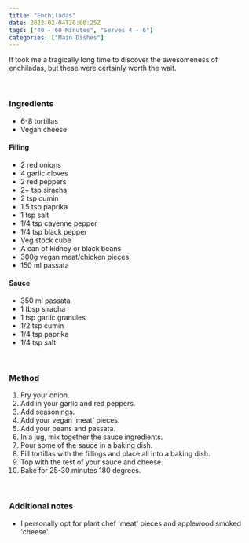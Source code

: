 ```yaml
---
title: "Enchiladas"
date: 2022-02-04T20:00:25Z
tags: ["40 - 60 Minutes", "Serves 4 - 6"]
categories: ["Main Dishes"]
---
```

It took me a tragically long time to discover the awesomeness of enchiladas, but these were certainly worth the wait.
&nbsp;

&nbsp;
### Ingredients
* 6-8 tortillas
* Vegan cheese 
#### Filling
* 2 red onions
* 4 garlic cloves
* 2 red peppers
* 2+ tsp siracha
* 2 tsp cumin
* 1.5 tsp paprika
* 1 tsp salt
* 1/4 tsp cayenne pepper
* 1/4 tsp black pepper
* Veg stock cube
* A can of kidney or black beans
* 300g vegan meat/chicken pieces 
* 150 ml passata
#### Sauce
* 350 ml passata
* 1 tbsp siracha
* 1 tsp garlic granules
* 1/2 tsp cumin
* 1/4 tsp paprika
* 1/4 tsp salt
&nbsp;

&nbsp;
### Method
1. Fry your onion.
2. Add in your garlic and red peppers.
3. Add seasonings.
4. Add your vegan 'meat' pieces.
5. Add your beans and passata.
6. In a jug, mix together the sauce ingredients.
7. Pour some of the sauce in a baking dish.
7. Fill tortillas with the fillings and place all into a baking dish.
8. Top with the rest of your sauce and cheese.
9. Bake for 25-30 minutes 180 degrees.
&nbsp;

&nbsp;
### Additional notes
* I personally opt for plant chef 'meat' pieces and applewood smoked 'cheese'.

